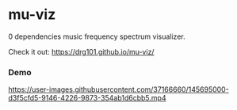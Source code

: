 # mu-viz
0 dependencies music frequency spectrum visualizer.

Check it out: https://drg101.github.io/mu-viz/



### Demo

https://user-images.githubusercontent.com/37166660/145695000-d3f5cfd5-9146-4226-9873-354ab1d6cbb5.mp4


